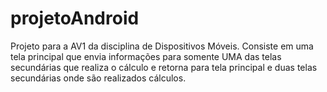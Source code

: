 # projetoAndroid

Projeto para a AV1 da disciplina de Dispositivos Móveis. Consiste em uma tela principal que envia informações para somente UMA das telas secundárias que realiza o cálculo e retorna para tela principal e duas telas secundárias onde são realizados cálculos.
